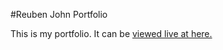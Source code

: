 #Reuben John Portfolio


This is my portfolio. It can be [viewed live at here.](https://reuben-john.github.io/.)